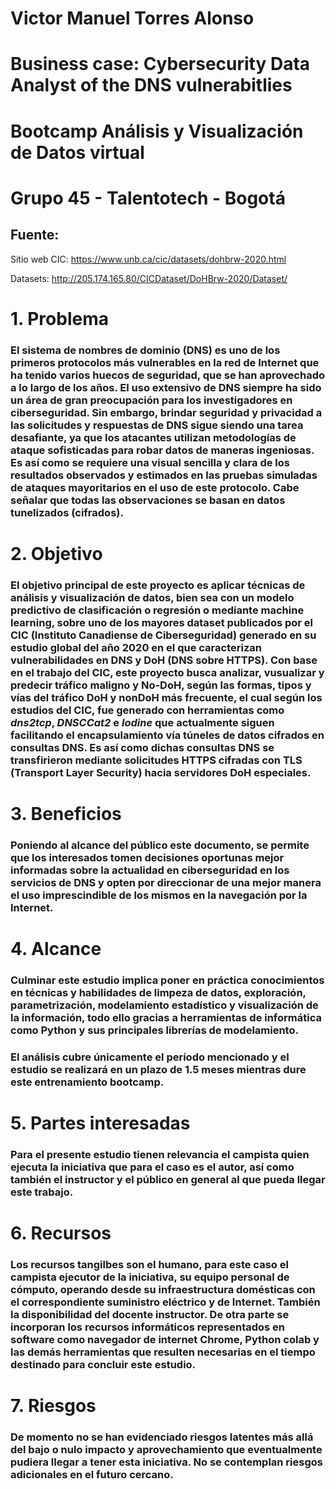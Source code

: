 # **Victor Manuel Torres Alonso**
# **Business case: Cybersecurity Data Analyst of the DNS vulnerabitlies**
# **Bootcamp Análisis y Visualización de Datos virtual**
# **Grupo 45 - Talentotech - Bogotá**

## Fuente:  

Sitio web CIC: https://www.unb.ca/cic/datasets/dohbrw-2020.html

Datasets: http://205.174.165.80/CICDataset/DoHBrw-2020/Dataset/


  <h1>1. Problema</h1>
  <h3>El sistema de nombres de dominio (DNS) es uno de los primeros protocolos más vulnerables en la red de Internet que ha tenido varios huecos de seguridad, que se han aprovechado a lo largo de los años. El uso extensivo de DNS siempre ha sido un área de gran preocupación para los investigadores en ciberseguridad. Sin embargo, brindar seguridad y privacidad a las solicitudes y respuestas de DNS sigue siendo una tarea desafiante, ya que los atacantes utilizan metodologías de ataque sofisticadas para robar datos de maneras ingeniosas. Es así como se requiere una visual sencilla y clara de los resultados observados y estimados en las pruebas simuladas de ataques mayoritarios en el uso de este protocolo. Cabe señalar que todas las observaciones se basan en datos tunelizados (cifrados).</h3>

  <h1>2. Objetivo</h1><h3>El objetivo principal de este proyecto es aplicar técnicas de análisis y visualización de datos, bien sea con un modelo predictivo de clasificación o regresión o mediante machine learning, sobre uno de los mayores dataset publicados por el CIC (Instituto Canadiense de Ciberseguridad) generado en su estudio global del año 2020 en el que caracterizan vulnerabilidades en DNS y DoH (DNS sobre HTTPS). Con base en el trabajo del CIC, este proyecto busca analizar, vusualizar y predecir tráfico maligno y No-DoH, según las formas, tipos y vías del tráfico DoH y nonDoH más frecuente, el cual según los estudios del CIC, fue generado con herramientas como <i>dns2tcp</i>, <i>DNSCCat2</i> e <i>Iodine</i> que actualmente siguen facilitando el encapsulamiento vía túneles de datos cifrados en consultas DNS. Es así como dichas consultas DNS se transfirieron mediante solicitudes HTTPS cifradas con TLS (Transport Layer Security) hacia servidores DoH especiales.</h3>

  <h1>3. Beneficios</h1>
  <h3>Poniendo al alcance del público este documento, se permite que los interesados tomen decisiones oportunas mejor informadas sobre la actualidad en ciberseguridad en los servicios de DNS y opten por direccionar de una mejor manera el uso imprescindible de los mismos en la navegación por la Internet.</h3>

  <h1>4. Alcance</h1>
  <h3>Culminar este estudio implica poner en práctica conocimientos en técnicas y habilidades de limpeza de datos, exploración, parametrización, modelamiento estadístico y visualización de la información, todo ello gracias a herramientas de informática como Python y sus principales librerías de modelamiento.</h3>
  <h3>El análisis cubre únicamente el período mencionado y el estudio se realizará en un plazo de 1.5 meses mientras dure este entrenamiento bootcamp.</h3>

  <h1>5. Partes interesadas</h1>
  <h3>Para el presente estudio tienen relevancia el campista quien ejecuta la iniciativa que para el caso es el autor, así como también el instructor y el público en general al que pueda llegar este trabajo.</h3>

  <h1>6. Recursos</h1>
  <h3>Los recursos tangilbes son el humano, para este caso el campista ejecutor de la iniciativa, su equipo personal de cómputo, operando desde su infraestructura domésticas con el correspondiente suministro eléctrico y de Internet.  También la disponibilidad del docente instructor.  De otra parte se incorporan los recursos informáticos representados en software como navegador de internet Chrome, Python colab y las demás herramientas que resulten necesarias en el tiempo destinado para concluir este estudio.</h3>

  <h1>7. Riesgos</h1>
  <h3>De momento no se han evidenciado riesgos latentes más allá del bajo o nulo impacto y aprovechamiento que eventualmente pudiera llegar a tener esta iniciativa.  No se contemplan riesgos adicionales en el futuro cercano.</h3>

